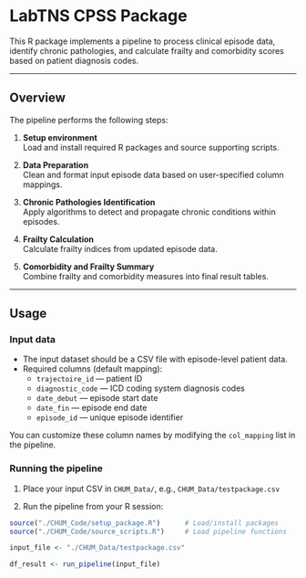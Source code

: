 # LabTNS CPSS Package

This R package implements a pipeline to process clinical episode data, identify chronic pathologies, and calculate frailty and comorbidity scores based on patient diagnosis codes.

---

## Overview

The pipeline performs the following steps:

1. **Setup environment**  
   Load and install required R packages and source supporting scripts.

2. **Data Preparation**  
   Clean and format input episode data based on user-specified column mappings.

3. **Chronic Pathologies Identification**  
   Apply algorithms to detect and propagate chronic conditions within episodes.

4. **Frailty Calculation**  
   Calculate frailty indices from updated episode data.

5. **Comorbidity and Frailty Summary**  
   Combine frailty and comorbidity measures into final result tables.

---

## Usage

### Input data

- The input dataset should be a CSV file with episode-level patient data.
- Required columns (default mapping):  
  - `trajectoire_id` — patient ID  
  - `diagnostic_code` — ICD coding system diagnosis codes  
  - `date_debut` — episode start date  
  - `date_fin` — episode end date  
  - `episode_id` — unique episode identifier  

You can customize these column names by modifying the `col_mapping` list in the pipeline.

### Running the pipeline

1. Place your input CSV in `CHUM_Data/`, e.g., `CHUM_Data/testpackage.csv`

2. Run the pipeline from your R session:

```r
source("./CHUM_Code/setup_package.R")      # Load/install packages
source("./CHUM_Code/source_scripts.R")     # Load pipeline functions

input_file <- "./CHUM_Data/testpackage.csv"

df_result <- run_pipeline(input_file)

